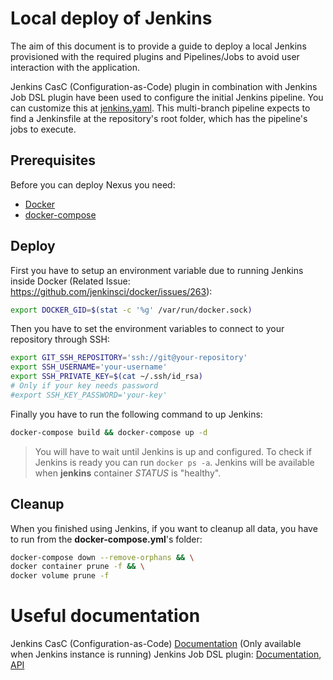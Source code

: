 # Local deploy of Jenkins
The aim of this document is to provide a guide to deploy a local Jenkins provisioned with the required plugins and Pipelines/Jobs to avoid user interaction with the application.

 Jenkins CasC (Configuration-as-Code) plugin in combination with Jenkins Job DSL plugin have been used to configure the initial Jenkins pipeline. You can customize this at [jenkins.yaml](jenkins.yaml). This multi-branch pipeline expects to find a Jenkinsfile at the repository's root folder, which has the pipeline's jobs to execute.

## Prerequisites
Before you can deploy Nexus you need:
- [Docker](https://docs.docker.com/install/#supported-platforms)
- [docker-compose](https://docs.docker.com/compose/install/)

## Deploy 
First you have to setup an environment variable due to running Jenkins inside Docker (Related Issue: https://github.com/jenkinsci/docker/issues/263):

```sh
export DOCKER_GID=$(stat -c '%g' /var/run/docker.sock)
```

Then you have to set the environment variables to connect to your repository through SSH:

```sh
export GIT_SSH_REPOSITORY='ssh://git@your-repository'
export SSH_USERNAME='your-username'
export SSH_PRIVATE_KEY=$(cat ~/.ssh/id_rsa)
# Only if your key needs password
#export SSH_KEY_PASSWORD='your-key'
```

Finally you have to run the following command to up Jenkins:
```sh
docker-compose build && docker-compose up -d
```
> You will have to wait until Jenkins is up and configured. To check if Jenkins is ready you can run `docker ps -a`. Jenkins will be available when **jenkins** container _STATUS_ is "healthy".
## Cleanup
When you finished using Jenkins, if you want to cleanup all data, you have to run from the **docker-compose.yml**'s folder:
```sh
docker-compose down --remove-orphans && \
docker container prune -f && \
docker volume prune -f
```

# Useful documentation

Jenkins CasC (Configuration-as-Code) [Documentation](http://localhost:8180/configuration-as-code/reference) (Only available when Jenkins instance is running)
Jenkins Job DSL plugin: [Documentation](https://github.com/jenkinsci/job-dsl-plugin/wiki), [API](https://jenkinsci.github.io/job-dsl-plugin)

<!-- ## DockerHub
```sh
export DOCKER_USERNAME="my-username"
export DOCKER_PASSWORD="my-password"
``` -->

